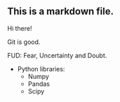 ## This is a markdown file.

Hi there!

Git is good.

FUD: Fear, Uncertainty and Doubt.

* Python libraries:
    * Numpy
    * Pandas
    * Scipy
   
